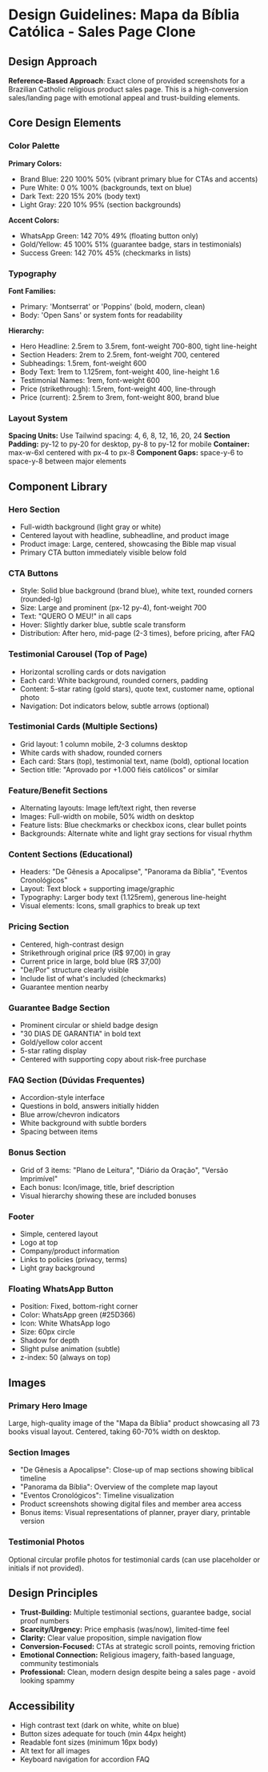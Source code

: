# Design Guidelines: Mapa da Bíblia Católica - Sales Page Clone

## Design Approach
**Reference-Based Approach**: Exact clone of provided screenshots for a Brazilian Catholic religious product sales page. This is a high-conversion sales/landing page with emotional appeal and trust-building elements.

## Core Design Elements

### Color Palette
**Primary Colors:**
- Brand Blue: 220 100% 50% (vibrant primary blue for CTAs and accents)
- Pure White: 0 0% 100% (backgrounds, text on blue)
- Dark Text: 220 15% 20% (body text)
- Light Gray: 220 10% 95% (section backgrounds)

**Accent Colors:**
- WhatsApp Green: 142 70% 49% (floating button only)
- Gold/Yellow: 45 100% 51% (guarantee badge, stars in testimonials)
- Success Green: 142 70% 45% (checkmarks in lists)

### Typography
**Font Families:**
- Primary: 'Montserrat' or 'Poppins' (bold, modern, clean)
- Body: 'Open Sans' or system fonts for readability

**Hierarchy:**
- Hero Headline: 2.5rem to 3.5rem, font-weight 700-800, tight line-height
- Section Headers: 2rem to 2.5rem, font-weight 700, centered
- Subheadings: 1.5rem, font-weight 600
- Body Text: 1rem to 1.125rem, font-weight 400, line-height 1.6
- Testimonial Names: 1rem, font-weight 600
- Price (strikethrough): 1.5rem, font-weight 400, line-through
- Price (current): 2.5rem to 3rem, font-weight 800, brand blue

### Layout System
**Spacing Units:** Use Tailwind spacing: 4, 6, 8, 12, 16, 20, 24
**Section Padding:** py-12 to py-20 for desktop, py-8 to py-12 for mobile
**Container:** max-w-6xl centered with px-4 to px-8
**Component Gaps:** space-y-6 to space-y-8 between major elements

## Component Library

### Hero Section
- Full-width background (light gray or white)
- Centered layout with headline, subheadline, and product image
- Product image: Large, centered, showcasing the Bible map visual
- Primary CTA button immediately visible below fold

### CTA Buttons
- Style: Solid blue background (brand blue), white text, rounded corners (rounded-lg)
- Size: Large and prominent (px-12 py-4), font-weight 700
- Text: "QUERO O MEU!" in all caps
- Hover: Slightly darker blue, subtle scale transform
- Distribution: After hero, mid-page (2-3 times), before pricing, after FAQ

### Testimonial Carousel (Top of Page)
- Horizontal scrolling cards or dots navigation
- Each card: White background, rounded corners, padding
- Content: 5-star rating (gold stars), quote text, customer name, optional photo
- Navigation: Dot indicators below, subtle arrows (optional)

### Testimonial Cards (Multiple Sections)
- Grid layout: 1 column mobile, 2-3 columns desktop
- White cards with shadow, rounded corners
- Each card: Stars (top), testimonial text, name (bold), optional location
- Section title: "Aprovado por +1.000 fiéis católicos" or similar

### Feature/Benefit Sections
- Alternating layouts: Image left/text right, then reverse
- Images: Full-width on mobile, 50% width on desktop
- Feature lists: Blue checkmarks or checkbox icons, clear bullet points
- Backgrounds: Alternate white and light gray sections for visual rhythm

### Content Sections (Educational)
- Headers: "De Gênesis a Apocalipse", "Panorama da Bíblia", "Eventos Cronológicos"
- Layout: Text block + supporting image/graphic
- Typography: Larger body text (1.125rem), generous line-height
- Visual elements: Icons, small graphics to break up text

### Pricing Section
- Centered, high-contrast design
- Strikethrough original price (R$ 97,00) in gray
- Current price in large, bold blue (R$ 37,00)
- "De/Por" structure clearly visible
- Include list of what's included (checkmarks)
- Guarantee mention nearby

### Guarantee Badge Section
- Prominent circular or shield badge design
- "30 DIAS DE GARANTIA" in bold text
- Gold/yellow color accent
- 5-star rating display
- Centered with supporting copy about risk-free purchase

### FAQ Section (Dúvidas Frequentes)
- Accordion-style interface
- Questions in bold, answers initially hidden
- Blue arrow/chevron indicators
- White background with subtle borders
- Spacing between items

### Bonus Section
- Grid of 3 items: "Plano de Leitura", "Diário da Oração", "Versão Imprimível"
- Each bonus: Icon/image, title, brief description
- Visual hierarchy showing these are included bonuses

### Footer
- Simple, centered layout
- Logo at top
- Company/product information
- Links to policies (privacy, terms)
- Light gray background

### Floating WhatsApp Button
- Position: Fixed, bottom-right corner
- Color: WhatsApp green (#25D366)
- Icon: White WhatsApp logo
- Size: 60px circle
- Shadow for depth
- Slight pulse animation (subtle)
- z-index: 50 (always on top)

## Images

### Primary Hero Image
Large, high-quality image of the "Mapa da Bíblia" product showcasing all 73 books visual layout. Centered, taking 60-70% width on desktop.

### Section Images
- "De Gênesis a Apocalipse": Close-up of map sections showing biblical timeline
- "Panorama da Bíblia": Overview of the complete map layout
- "Eventos Cronológicos": Timeline visualization
- Product screenshots showing digital files and member area access
- Bonus items: Visual representations of planner, prayer diary, printable version

### Testimonial Photos
Optional circular profile photos for testimonial cards (can use placeholder or initials if not provided).

## Design Principles
- **Trust-Building:** Multiple testimonial sections, guarantee badge, social proof numbers
- **Scarcity/Urgency:** Price emphasis (was/now), limited-time feel
- **Clarity:** Clear value proposition, simple navigation flow
- **Conversion-Focused:** CTAs at strategic scroll points, removing friction
- **Emotional Connection:** Religious imagery, faith-based language, community testimonials
- **Professional:** Clean, modern design despite being a sales page - avoid looking spammy

## Accessibility
- High contrast text (dark on white, white on blue)
- Button sizes adequate for touch (min 44px height)
- Readable font sizes (minimum 16px body)
- Alt text for all images
- Keyboard navigation for accordion FAQ